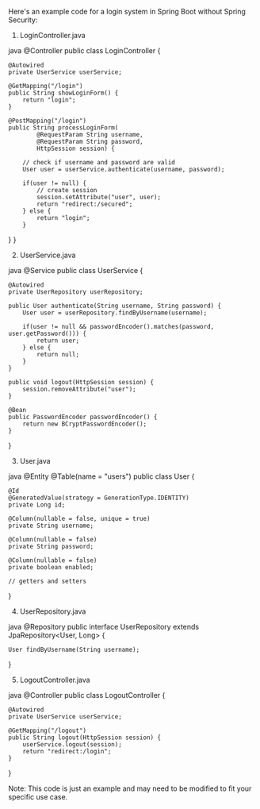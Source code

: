 Here's an example code for a login system in Spring Boot without Spring Security:

1. LoginController.java

java
@Controller
public class LoginController {

    @Autowired
    private UserService userService;
 
    @GetMapping("/login")
    public String showLoginForm() {
        return "login";
    }
 
    @PostMapping("/login")
    public String processLoginForm(
            @RequestParam String username,
            @RequestParam String password,
            HttpSession session) {
         
        // check if username and password are valid
        User user = userService.authenticate(username, password);
         
        if(user != null) {
            // create session
            session.setAttribute("user", user);
            return "redirect:/secured";
        } else {
            return "login";
        }

}
}

2. UserService.java

java
@Service
public class UserService {

    @Autowired
    private UserRepository userRepository;
 
    public User authenticate(String username, String password) {
        User user = userRepository.findByUsername(username);
         
        if(user != null && passwordEncoder().matches(password, user.getPassword())) {
            return user;
        } else {
            return null;
        }
    }
 
    public void logout(HttpSession session) {
        session.removeAttribute("user");
    }
 
    @Bean
    public PasswordEncoder passwordEncoder() {
        return new BCryptPasswordEncoder();
    }

}

3. User.java

java
@Entity
@Table(name = "users")
public class User {

    @Id
    @GeneratedValue(strategy = GenerationType.IDENTITY)
    private Long id;
 
    @Column(nullable = false, unique = true)
    private String username;
 
    @Column(nullable = false)
    private String password;
 
    @Column(nullable = false)
    private boolean enabled;
 
    // getters and setters

}

4. UserRepository.java

java
@Repository
public interface UserRepository extends JpaRepository<User, Long> {

    User findByUsername(String username);

}

5. LogoutController.java

java
@Controller
public class LogoutController {

    @Autowired
    private UserService userService;
 
    @GetMapping("/logout")
    public String logout(HttpSession session) {
        userService.logout(session);
        return "redirect:/login";
    }

}

Note: This code is just an example and may need to be modified to fit your specific use case.